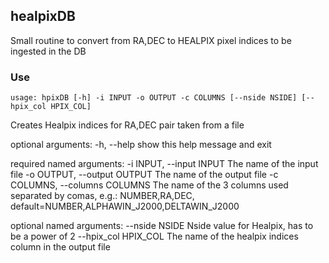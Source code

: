 ## healpixDB

Small routine to convert from RA,DEC to HEALPIX pixel indices to
be ingested in the DB

### Use

    usage: hpixDB [-h] -i INPUT -o OUTPUT -c COLUMNS [--nside NSIDE] [--hpix_col HPIX_COL]

Creates Healpix indices for RA,DEC pair taken from a file

optional arguments:
  -h, --help            show this help message and exit

required named arguments:
  -i INPUT, --input INPUT
                        The name of the input file
  -o OUTPUT, --output OUTPUT
                        The name of the output file
  -c COLUMNS, --columns COLUMNS
                        The name of the 3 columns used separated by comas,
                        e.g.: NUMBER,RA,DEC,
                        default=NUMBER,ALPHAWIN_J2000,DELTAWIN_J2000

optional named arguments:
  --nside NSIDE         Nside value for Healpix, has to be a power of 2
  --hpix_col HPIX_COL   The name of the healpix indices column in the output file
